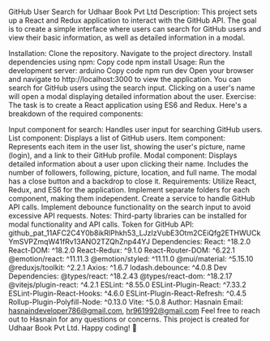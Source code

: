 GitHub User Search for Udhaar Book Pvt Ltd
Description:
This project sets up a React and Redux application to interact with the GitHub API. The goal is to create a simple interface where users can search for GitHub users and view their basic information, as well as detailed information in a modal.

Installation:
Clone the repository.
Navigate to the project directory.
Install dependencies using npm:
Copy code
npm install
Usage:
Run the development server:
arduino
Copy code
npm run dev
Open your browser and navigate to http://localhost:3000 to view the application.
You can search for GitHub users using the search input.
Clicking on a user's name will open a modal displaying detailed information about the user.
Exercise:
The task is to create a React application using ES6 and Redux. Here's a breakdown of the required components:

Input component for search: Handles user input for searching GitHub users.
List component: Displays a list of GitHub users.
Item component: Represents each item in the user list, showing the user's picture, name (login), and a link to their GitHub profile.
Modal component: Displays detailed information about a user upon clicking their name. Includes the number of followers, following, picture, location, and full name. The modal has a close button and a backdrop to close it.
Requirements:
Utilize React, Redux, and ES6 for the application.
Implement separate folders for each component, making them independent.
Create a service to handle GitHub API calls.
Implement debounce functionality on the search input to avoid excessive API requests.
Notes:
Third-party libraries can be installed for modal functionality and API calls.
Token for GitHub API: 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
Dependencies:
React: ^18.2.0
React-DOM: ^18.2.0
React-Redux: ^9.1.0
React-Router-DOM: ^6.22.1
@emotion/react: ^11.11.3
@emotion/styled: ^11.11.0
@mui/material: ^5.15.10
@reduxjs/toolkit: ^2.2.1
Axios: ^1.6.7
lodash.debounce: ^4.0.8
Dev Dependencies:
@types/react: ^18.2.43
@types/react-dom: ^18.2.17
@vitejs/plugin-react: ^4.2.1
ESLint: ^8.55.0
ESLint-Plugin-React: ^7.33.2
ESLint-Plugin-React-Hooks: ^4.6.0
ESLint-Plugin-React-Refresh: ^0.4.5
Rollup-Plugin-Polyfill-Node: ^0.13.0
Vite: ^5.0.8
Author:
Hasnain
Email: hasnaindeveloper786@gmail.com, hr961992@gmail.com
Feel free to reach out to Hasnain for any questions or concerns. This project is created for Udhaar Book Pvt Ltd. Happy coding! 🚀
